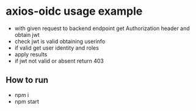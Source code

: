 # axios-oidc usage example

- with given request to backend endpoint get Authorization header
  and obtain jwt
- check jwt is valid obtaining userinfo
- if valid get user identity and roles
- apply results
- if jwt not valid or absent return 403

## How to run

- npm i
- npm start